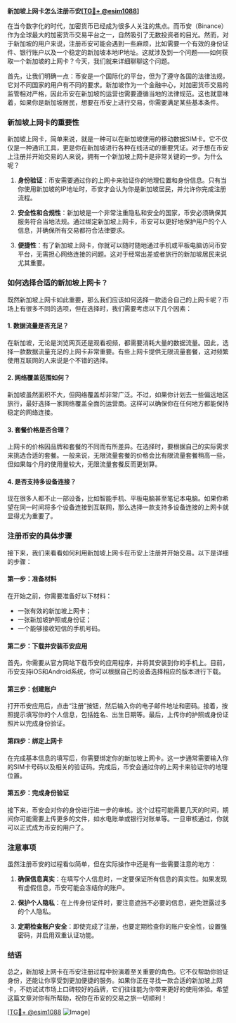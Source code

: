 **新加坡上网卡怎么注册币安[[TG💪+ @esim1088](https://t.me/s/esim1088)]**

在当今数字化的时代，加密货币已经成为很多人关注的焦点。而币安（Binance）作为全球最大的加密货币交易平台之一，自然吸引了无数投资者的目光。然而，对于新加坡的用户来说，注册币安可能会遇到一些麻烦，比如需要一个有效的身份证件、银行账户以及一个稳定的新加坡本地IP地址。这就涉及到一个问题——如何获取一个新加坡的上网卡？今天，我们就来详细聊聊这个问题。

首先，让我们明确一点：币安是一个国际化的平台，但为了遵守各国的法律法规，它对不同国家的用户有不同的要求。新加坡作为一个金融中心，对加密货币交易的监管相对严格，因此币安在新加坡的运营也需要遵循当地的法律规范。这也就意味着，如果你是新加坡居民，想要在币安上进行交易，你需要满足某些基本条件。

### 新加坡上网卡的重要性

新加坡上网卡，简单来说，就是一种可以在新加坡使用的移动数据SIM卡。它不仅仅是一种通讯工具，更是你在新加坡进行各种在线活动的重要凭证。对于想在币安上注册并开始交易的人来说，拥有一个新加坡上网卡是非常关键的一步。为什么呢？

1. **身份验证**：币安需要通过你的上网卡来验证你的地理位置和身份信息。只有当你使用新加坡的IP地址时，币安才会认为你是新加坡居民，并允许你完成注册流程。
   
2. **安全性和合规性**：新加坡是一个非常注重隐私和安全的国家，币安必须确保其服务符合当地法规。通过绑定新加坡上网卡，币安可以更好地保护用户的个人信息，并确保所有交易都符合法律要求。

3. **便捷性**：有了新加坡上网卡，你就可以随时随地通过手机或平板电脑访问币安平台，无需担心网络连接的问题。这对于经常出差或者旅行的新加坡居民来说尤其重要。

### 如何选择合适的新加坡上网卡？

既然新加坡上网卡如此重要，那么我们应该如何选择一款适合自己的上网卡呢？市场上有很多不同的选项，但在选择时，我们需要考虑以下几个因素：

#### 1. 数据流量是否充足？
在新加坡，无论是浏览网页还是观看视频，都需要消耗大量的数据流量。因此，选择一款数据流量充足的上网卡非常重要。有些上网卡提供无限流量套餐，这对频繁使用互联网的人来说是个不错的选择。

#### 2. 网络覆盖范围如何？
新加坡虽然面积不大，但网络覆盖却非常广泛。不过，如果你计划去一些偏远地区旅行，最好选择一家网络覆盖全面的运营商。这样可以确保你在任何地方都能保持稳定的网络连接。

#### 3. 套餐价格是否合理？
上网卡的价格因品牌和套餐的不同而有所差异。在选择时，要根据自己的实际需求来挑选合适的套餐。一般来说，无限流量套餐的价格会比有限流量套餐稍高一些，但如果每个月的使用量较大，无限流量套餐反而更划算。

#### 4. 是否支持多设备连接？
现在很多人都不止一部设备，比如智能手机、平板电脑甚至笔记本电脑。如果你希望在同一时间将多个设备连接到互联网，那么选择一款支持多设备连接的上网卡就显得尤为重要了。

### 注册币安的具体步骤

接下来，我们来看看如何利用新加坡上网卡在币安上注册并开始交易。以下是详细的步骤：

#### 第一步：准备材料
在开始之前，你需要准备好以下材料：
- 一张有效的新加坡上网卡；
- 一张新加坡护照或身份证；
- 一个能够接收短信的手机号码。

#### 第二步：下载并安装币安应用
首先，你需要从官方网站下载币安的应用程序，并将其安装到你的手机上。目前，币安支持iOS和Android系统，你可以根据自己的设备选择相应的版本进行下载。

#### 第三步：创建账户
打开币安应用后，点击“注册”按钮，然后输入你的电子邮件地址和密码。接着，按照提示填写你的个人信息，包括姓名、出生日期等。最后，上传你的护照或身份证照片以完成身份验证。

#### 第四步：绑定上网卡
在完成基本信息的填写后，你需要绑定你的新加坡上网卡。这一步通常需要输入你的SIM卡号码以及相关的验证码。完成后，币安会通过你的上网卡来验证你的地理位置。

#### 第五步：完成身份验证
接下来，币安会对你的身份进行进一步的审核。这个过程可能需要几天的时间，期间你可能需要上传更多的文件，如水电账单或银行对账单等。一旦审核通过，你就可以正式成为币安的用户了。

### 注意事项

虽然注册币安的过程看似简单，但在实际操作中还是有一些需要注意的地方：

1. **确保信息真实**：在填写个人信息时，一定要保证所有信息的真实性。如果发现有虚假信息，币安可能会冻结你的账户。
   
2. **保护个人隐私**：在上传身份证件时，要注意遮挡不必要的信息，避免泄露过多的个人隐私。

3. **定期检查账户安全**：即使完成了注册，也要定期检查你的账户安全性，设置强密码，并启用双重认证功能。

### 结语

总之，新加坡上网卡在币安注册过程中扮演着至关重要的角色。它不仅帮助你验证身份，还能让你享受到更加便捷的服务。如果你正在寻找一款合适的新加坡上网卡，不妨试试市场上口碑较好的品牌，它们往往能为你带来更好的使用体验。希望这篇文章对你有所帮助，祝你在币安的交易之旅一切顺利！

[[TG💪+ @esim1088](https://t.me/s/esim1088) ![Image](https://i.postimg.cc/4NQfJmqS/Snipaste-2025-05-13-00-14-12.png)]